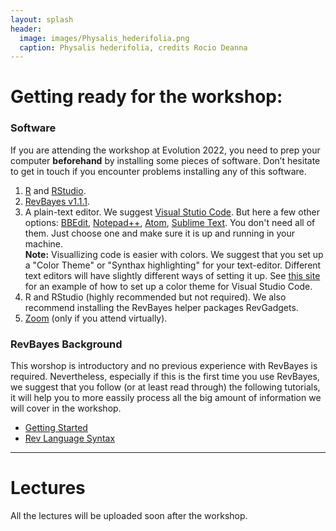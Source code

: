 ```yaml
---
layout: splash
header:
  image: images/Physalis_hederifolia.png
  caption: Physalis hederifolia, credits Rocio Deanna
---
```


# Getting ready for the workshop:

### Software
If you are attending the workshop at Evolution 2022, you need to prep your computer **beforehand** by installing some pieces of software. Don’t hesitate to get in touch if you encounter problems installing any of this software.

1. [R](https://www.r-project.org/) and [RStudio](https://www.rstudio.com/products/rstudio/download/).
2. [RevBayes v1.1.1](https://revbayes.github.io/download).
3. A plain-text editor. We suggest [Visual Stutio Code](https://code.visualstudio.com). But here a few other options: [BBEdit](https://www.barebones.com/products/bbedit/download.html), [Notepad++](https://notepad-plus-plus.org/), [Atom](https://atom.io/), [Sublime Text](https://www.sublimetext.com/3). You don't need all of them. Just choose one and make sure it is up and running in your machine.  
**Note:** Visuallizing code is easier with colors. We suggest that you set up a "Color Theme" or "Synthax highlighting" for your text-editor. Different text editors will have slightly different ways of setting it up. See [this site](https://code.visualstudio.com/docs/getstarted/themes) for an example of how to set up a color theme for Visual Studio Code.
4. R and RStudio (highly recommended but not required). We also recommend installing the RevBayes helper packages RevGadgets.
5. [Zoom](https://zoom.us/download) (only if you attend virtually).

### RevBayes Background
This worshop is introductory and no previous experience with RevBayes is required. Nevertheless, especially if this is the first time you use RevBayes, we suggest that you follow (or at least read through) the following tutorials, it will help you to more eassily process all the big amount of information we will cover in the workshop.  

* [Getting Started](https://revbayes.github.io/tutorials/intro/getting_started.html)
* [Rev Language Syntax](https://revbayes.github.io/tutorials/intro/rev.html)

*****

# Lectures

All the lectures will be uploaded soon after the workshop.
